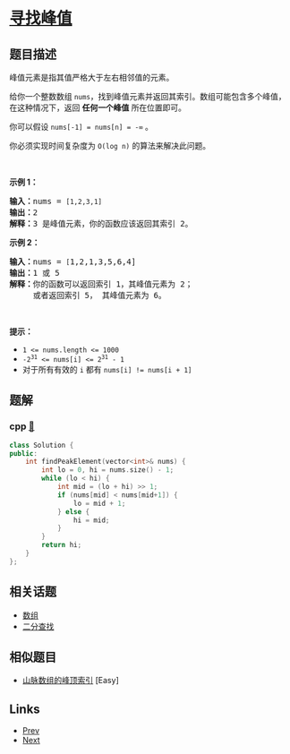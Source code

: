 
# [寻找峰值](https://leetcode-cn.com/problems/find-peak-element)

## 题目描述

<p>峰值元素是指其值严格大于左右相邻值的元素。</p>

<p>给你一个整数数组&nbsp;<code>nums</code>，找到峰值元素并返回其索引。数组可能包含多个峰值，在这种情况下，返回 <strong>任何一个峰值</strong> 所在位置即可。</p>

<p>你可以假设&nbsp;<code>nums[-1] = nums[n] = -∞</code> 。</p>

<p>你必须实现时间复杂度为 <code>O(log n)</code><em> </em>的算法来解决此问题。</p>

<p>&nbsp;</p>

<p><strong>示例 1：</strong></p>

<pre>
<strong>输入：</strong>nums = <code>[1,2,3,1]</code>
<strong>输出：</strong>2
<strong>解释：</strong>3 是峰值元素，你的函数应该返回其索引 2。</pre>

<p><strong>示例&nbsp;2：</strong></p>

<pre>
<strong>输入：</strong>nums = <code>[</code>1,2,1,3,5,6,4]
<strong>输出：</strong>1 或 5 
<strong>解释：</strong>你的函数可以返回索引 1，其峰值元素为 2；
&nbsp;    或者返回索引 5， 其峰值元素为 6。
</pre>

<p>&nbsp;</p>

<p><strong>提示：</strong></p>

<ul>
	<li><code>1 &lt;= nums.length &lt;= 1000</code></li>
	<li><code>-2<sup>31</sup> &lt;= nums[i] &lt;= 2<sup>31</sup> - 1</code></li>
	<li>对于所有有效的 <code>i</code> 都有 <code>nums[i] != nums[i + 1]</code></li>
</ul>


## 题解

### cpp [🔗](find-peak-element.cpp) 
```cpp
class Solution {
public:
    int findPeakElement(vector<int>& nums) {
        int lo = 0, hi = nums.size() - 1;
        while (lo < hi) {
            int mid = (lo + hi) >> 1;
            if (nums[mid] < nums[mid+1]) {
                lo = mid + 1;
            } else {
                hi = mid;
            }
        }
        return hi;
    }
};
```


## 相关话题

- [数组](../../tags/array.md) 
- [二分查找](../../tags/binary-search.md) 


## 相似题目

- [山脉数组的峰顶索引](../peak-index-in-a-mountain-array/README.md)  [Easy] 


## Links

- [Prev](../one-edit-distance/README.md) 
- [Next](../missing-ranges/README.md) 

